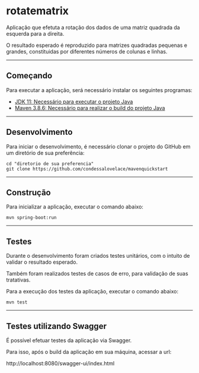 # rotatematrix

Aplicação que efetuta a rotação dos dados de uma matriz quadrada da esquerda para a direita.

O resultado esperado é reproduzido para matrizes quadradas pequenas e grandes, constituidas por diferentes números de colunas e linhas.

----------------------------------------------------------------------------------------------------------------------------------------------
## Começando

Para executar a aplicação, será necessário instalar os seguintes programas:

- [JDK 11: Necessário para executar o projeto Java](https://www.oracle.com/br/java/technologies/javase/jdk11-archive-downloads.html)
- [Maven 3.8.6: Necessário para realizar o build do projeto Java](https://repo.maven.apache.org/maven2/org/apache/maven/apache-maven/3.8.6/)

----------------------------------------------------------------------------------------------------------------------------------------------

## Desenvolvimento

Para iniciar o desenvolvimento, é necessário clonar o projeto do GitHub em um diretório de sua preferência:

```shell
cd "diretorio de sua preferencia"
git clone https://github.com/condessalovelace/mavenquickstart
```
----------------------------------------------------------------------------------------------------------------------------------------------

## Construção

Para inicializar a aplicação, executar o comando abaixo:

```shell
mvn spring-boot:run
```
----------------------------------------------------------------------------------------------------------------------------------------------

## Testes
Durante o desenvolvimento foram criados testes unitários, com o intuito de validar o resultado esperado.

Também foram realizados testes de casos de erro, para validação de suas tratativas.

Para a execução dos testes da aplicação, executar o comando abaixo:

```shell
mvn test
```
----------------------------------------------------------------------------------------------------------------------------------------------

## Testes utilizando Swagger

É possível efetuar testes da aplicação via Swagger.

Para isso, após o build da aplicação em sua máquina, acessar a url:

http://localhost:8080/swagger-ui/index.html
